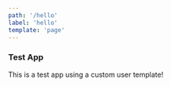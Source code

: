```yaml
---
path: '/hello'
label: 'hello'
template: 'page'
---
```


### Test App

This is a test app using a custom user template!